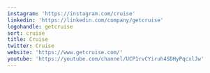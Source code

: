 ```yaml
---
instagram: 'https://instagram.com/cruise'
linkedin: 'https://linkedin.com/company/getcruise'
logohandle: getcruise
sort: cruise
title: Cruise
twitter: Cruise
website: 'https://www.getcruise.com/'
youtube: 'https://youtube.com/channel/UCP1rvCYiruh4SDHyPqcxlJw'
---
```

